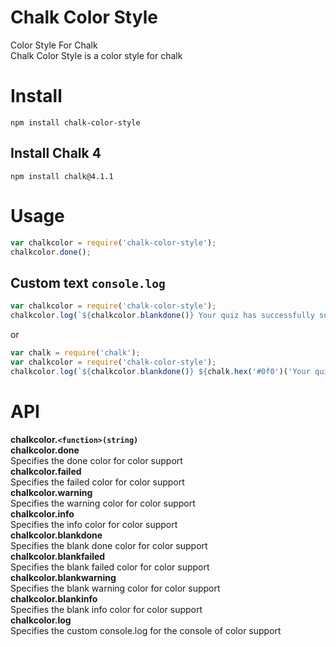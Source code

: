 # Chalk Color Style
Color Style For Chalk<br>
Chalk Color Style is a color style for chalk
# Install
`npm install chalk-color-style`
## Install Chalk 4
`npm install chalk@4.1.1`
# Usage
```javascript
var chalkcolor = require('chalk-color-style');
chalkcolor.done();
```
## Custom text `console.log`
```javascript
var chalkcolor = require('chalk-color-style');
chalkcolor.log(`${chalkcolor.blankdone()} Your quiz has successfully submitted`);
```
or
```javascript
var chalk = require('chalk');
var chalkcolor = require('chalk-color-style');
chalkcolor.log(`${chalkcolor.blankdone()} ${chalk.hex('#0f0')('Your quiz has successfully submitted')}`);
```
# API
**chalkcolor.`<function>(string)`**<br>
**chalkcolor.done**<br>
Specifies the done color for color support<br> 
**chalkcolor.failed**<br>
Specifies the failed color for color support<br>
**chalkcolor.warning**<br>
Specifies the warning color for color support<br> 
**chalkcolor.info**<br>
Specifies the info color for color support<br>
**chalkcolor.blankdone**<br>
Specifies the blank done color for color support<br> 
**chalkcolor.blankfailed**<br>
Specifies the blank failed color for color support<br>
**chalkcolor.blankwarning**<br>
Specifies the blank warning color for color support<br> 
**chalkcolor.blankinfo**<br>
Specifies the blank info color for color support<br>
**chalkcolor.log**<br>
Specifies the custom console.log for the console of color support<br>